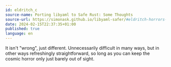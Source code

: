 ```yaml
---
id: eldritch_c
source-name: Porting libyaml to Safe Rust: Some Thoughts
source-url: https://simonask.github.io/libyaml-safer/#eldritch-horrors-or-just-c
date: 2024-02-15T22:37:35+01:00
published: true
language: en
---
```


It isn't "wrong", just different. Unnecessarily difficult in many ways, but in other ways refreshingly straightforward, so long as you can keep the cosmic horror only just barely out of sight.
